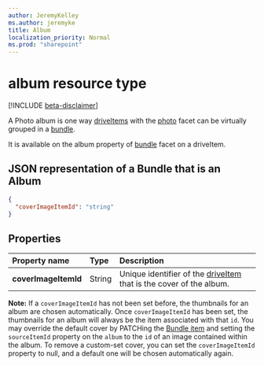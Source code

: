 ```yaml
---
author: JeremyKelley
ms.author: jeremyke
title: Album
localization_priority: Normal
ms.prod: "sharepoint"
---
```

# album resource type

[!INCLUDE [beta-disclaimer](../../includes/beta-disclaimer.md)]

A Photo album is one way [driveItems][driveItem] with the [photo][] facet can be virtually grouped in a [bundle][].

It is available on the album property of [bundle][] facet on a driveItem.

## JSON representation of a **Bundle** that is an **Album**

<!-- { "blockType": "resource", "@odata.type": "microsoft.graph.album" } -->

```json
{
  "coverImageItemId": "string"
}
```

## Properties

| Property name     | Type   | Description
|:------------------|:-------|:------------------------------------------------
| **coverImageItemId** | String | Unique identifier of the [driveItem][] that is the cover of the album.

**Note:** If a `coverImageItemId` has not been set before, the thumbnails for an album are chosen automatically.
Once `coverImageItemId` has been set, the thumbnails for an album will always be the item associated with that `id`.
You may override the default cover by PATCHing the [Bundle item][bundle] and setting the `sourceItemId` property on the `album` to the `id` of an image contained within the album.
To remove a custom-set cover, you can set the `coverImageItemId` property to null, and a default one will be chosen automatically again.

[bundle]: bundle.md
[driveItem]: driveItem.md
[photo]: photo.md
